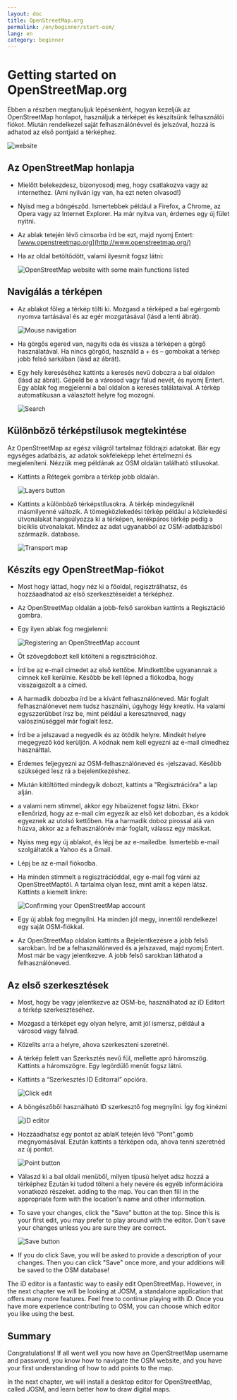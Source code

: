 ```yaml
---
layout: doc
title: OpenStreetMap.org
permalink: /en/beginner/start-osm/
lang: en
category: beginner
---
```


Getting started on OpenStreetMap.org
====================================

Ebben a részben megtanuljuk lépésenként, hogyan kezeljük
az OpenStreetMap honlapot, használjuk a térképet és készítsünk
felhasználói fiókot. Miután rendelkezel saját felhasználónévvel és jelszóval, hozzá is adhatod
az első pontjaid a térképhez.


![website][]

Az OpenStreetMap honlapja
-------------------------------

-   Mielőtt belekezdesz, bizonyosodj meg, hogy csatlakozva vagy az internethez.
    (Ami nyilván így van, ha ezt neten olvasod!)
-   Nyisd meg a böngésződ. Ismertebbek például a Firefox, a Chrome, az Opera vagy az Internet
    Explorer. Ha már nyitva van, érdemes egy új fület nyitni.
-   Az ablak tetején lévő címsorba írd be ezt, majd nyomj Entert:
    [www.openstreetmap.org](http://www.openstreetmap.org/)
-   Ha az oldal betöltődött, valami ilyesmit fogsz látni:

    ![OpenStreetMap website with some main functions listed][]

Navigálás a térképen
----------------

-   Az ablakot főleg a térkép tölti ki. Mozgasd a térképed a bal egérgomb
    nyomva tartásával és az egér mozgatásával (lásd a lenti ábrát).

    ![Mouse navigation][]

-   Ha görgős egered van, nagyíts oda és vissza a térképen a görgő használatával.
    Ha nincs görgőd, használd a + és – gombokat a térkép jobb felső sarkában
    (lásd az ábrát).
-   Egy hely kereséséhez kattints a keresés nevű dobozra a bal oldalon
    (lásd az ábrát). Gépeld be a városod vagy falud nevét, és nyomj Entert. 
    Egy ablak fog megjelenni a bal oldalon a keresés találataival.
    A térkép automatikusan a választott helyre fog mozogni.

    ![Search][]
   

Különböző térképstílusok megtekintése
------------------------

Az OpenStreetMap az egész világról tartalmaz földrajzi adatokat. Bár
egy egységes adatbázis, az adatok sokféleképp lehet értelmezni és megjeleníteni.
Nézzük meg példának az OSM oldalán található stílusokat.

-   Kattints a Rétegek gombra a térkép jobb oldalán.

    ![Layers button][]

-   Kattints a különböző térképstílusokra. A térkép mindegyiknél
    másmilyenné változik. A tömegközlekedési térkép például a közlekedési
    útvonalakat hangsúlyozza ki a térképen, kerékpáros térkép pedig 
    a biciklis útvonalakat. Mindez az adat ugyanabból az OSM-adatbázisból származik.
    database.

    ![Transport map][]

Készíts egy OpenStreetMap-fiókot
-------------------------------

-   Most hogy láttad, hogy néz ki a főoldal, regisztrálhatsz,
    és hozzáaadhatod az első szerkesztéseidet a térképhez.
-   Az OpenStreetMap oldalán a jobb-felső sarokban kattints a Regisztáció gombra.
-   Egy ilyen ablak fog megjelenni:

    ![Registering an OpenStreetMap account][]

-   Öt szövegdobozt kell kitölteni a regisztrációhoz.
-   Írd be az e-mail címedet az első kettőbe. Mindkettőbe ugyanannak
    a címnek kell kerülnie. Később be kell lépned a fiókodba,
    hogy visszaigazolt a a címed.
-   A harmadik dobozba írd be a kívánt felhasználóneved.
    Már foglalt felhasználónevet nem tudsz használni, úgyhogy légy kreatív.
    Ha valami egyszzerűbbet írsz be, mint például a keresztneved,
    nagy valószínűséggel már foglalt lesz.
-   Írd be a jelszavad a negyedik és az ötödik helyre. Mindkét helyre
    megegyező kód kerüljön. A kódnak nem kell egyezni 
    az e-mail címedhez használttal.
-   Érdemes feljegyezni az OSM-felhasználóneved és -jelszavad. Később
    szükséged lesz rá a bejelentkezéshez.
-   Miután kitöltötted mindegyik dobozt, kattints a "Regisztrációra" a lap alján.
-   a valami nem stimmel, akkor egy hibaüzenet fogsz látni. Ekkor ellenőrizd,
    hogy az e-mail cím egyezik az első két dobozban, és a kódok egyeznek az utolsó kettőben.
    Ha a harmadik doboz pirossal alá van húzva, akkor az a felhasználónév már foglalt, 
    válassz egy másikat.
-   Nyiss meg egy új ablakot, és lépj be az e-mailedbe. Ismertebb
    e-mail szolgáltatók a Yahoo és a Gmail.
-   Lépj be az e-mail fiókodba.
-   Ha minden stimmelt a regisztrációddal, egy e-mail fog várni az OpenStreetMaptől.
    A tartalma olyan lesz, mint amit a képen látsz. Kattints a kiemelt linkre:

    ![Confirming your OpenStreetMap account][]

-   Egy új ablak fog megnyílni. Ha minden jól megy,
    innentől rendelkezel egy saját OSM-fiókkal.
-   Az OpenStreetMap oldalon kattints a Bejelentkezésre a jobb felső sarokban.
    Írd be a felhasználóneved és a jelszavad, majd nyomj Entert.
    Most már be vagy jelentkezve. A jobb felső sarokban láthatod a felhasználóneved.

Az első szerkesztések
------------------------

-   Most, hogy be vagy jelentkezve az OSM-be, használhatod az iD Editort
    a térkép szerkesztéséhez.
-   Mozgasd a térképet egy olyan helyre, amit jól ismersz, például a városod
    vagy falvad.
-   Közelíts arra a helyre, ahova szerkeszteni szeretnél.
-   A térkép felett van Szerksztés nevű fül, mellette apró háromszög. 
    Kattints a háromszögre. Egy legördülő menüt fogsz látni. 
-   Kattints a “Szerkesztés ID Editorral” opcióra.

    ![Click edit][]

-   A böngészőből használható ID szerkesztő fog megnyílni. Így fog kinézni

    ![iD editor][]

-   Hozzáadhatsz egy pontot az ablaK tetején lévő "Pont".gomb megnyomásával.
    Ezután kattints a térképen oda, ahova tenni szeretnéd az új pontot.

    ![Point button][]    

-   Válaszd ki a bal oldali menüből, milyen típusú helyet adsz hozzá a térképhez
    Ezután ki tudod tölteni a hely nevére és egyéb információira vonatkozó részeket.
adding to the map. You can then fill in the appropriate form with the location's
    name and other information.
-   To save your changes, click the "Save" button at the top. Since this is your
    first edit, you may prefer to play around with the editor. Don't save your changes
    unless you are sure they are correct.

    ![Save button][]    

-   If you do click Save, you will be asked to provide a description of your changes.
    Then you can click "Save" once more, and your additions will be saved to the
    OSM database!

<!-- link to iD editor chapter when ready -->

The iD editor is a fantastic way to easily edit OpenStreetMap. However, in the next chapter
we will be looking at JOSM, a standalone application that offers many more features. Feel free
to continue playing with iD. Once you have more experience contributing to OSM, you can choose
which editor you like using the best.

Summary
-------

Congratulations! If all went well you now have an OpenStreetMap username
and password, you know how to navigate the OSM website, and you have
your first understanding of how to add points to the map.

In the next chapter, we will install a desktop editor for OpenStreetMap,
called JOSM, and learn better how to draw digital maps.


[website]: /images/en/beginner/02_start-osm/en_beg_02_start-osm_image00_website.png
[OpenStreetMap website with some main functions listed]: /images/en/beginner/02_start-osm/en_beg_02_start-osm_image01_osm-website-main-functions.png
[Mouse navigation]: /images/en/beginner/02_start-osm/en_beg_02_start-osm_image02_mouse-navigation.png
[Search]: /images/en/beginner/02_start-osm/en_beg_02_start-osm_image03_search.png
[Layers button]: /images/en/beginner/02_start-osm/en_beg_02_start-osm_image04_layers.png
[Transport map]: /images/en/beginner/02_start-osm/en_beg_02_start-osm_image05_transport-map.png
[Registering an OpenStreetMap account]: /images/en/beginner/02_start-osm/en_beg_02_start-osm_image06_registering-account.png
[Confirming your OpenStreetMap account]: /images/en/beginner/02_start-osm/en_beg_02_start-osm_image07_confirming-account.png
[Click edit]: /images/en/beginner/02_start-osm/en_beg_02_start-osm_image08_click-edit.png
[iD editor]: /images/en/beginner/02_start-osm/en_beg_02_start-osm_image09_id-editor.png
[Point button]: /images/en/beginner/02_start-osm/en_beg_02_start-osm_image10_point-button.png
[Save button]: /images/en/beginner/02_start-osm/en_beg_02_start-osm_image11_save-button.png
